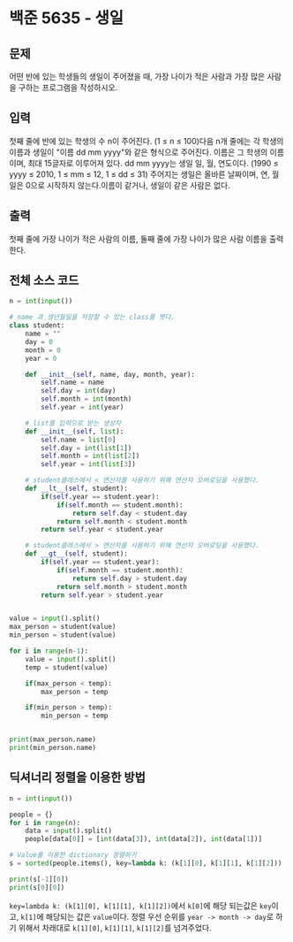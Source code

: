# 백준 5635 - 생일

## 문제
어떤 반에 있는 학생들의 생일이 주어졌을 때, 가장 나이가 적은 사람과 가장 많은 사람을 구하는 프로그램을 작성하시오. 

## 입력
첫째 줄에 반에 있는 학생의 수 n이 주어진다. (1 ≤ n ≤ 100)다음 n개 줄에는 각 학생의 이름과 생일이 "이름 dd mm yyyy"와 같은 형식으로 주어진다. 이름은 그 학생의 이름이며, 최대 15글자로 이루어져 있다. dd mm yyyy는 생일 일, 월, 연도이다. (1990 ≤ yyyy ≤ 2010, 1 ≤ mm ≤ 12, 1 ≤ dd ≤ 31) 주어지는 생일은 올바른 날짜이며, 연, 월 일은 0으로 시작하지 않는다.이름이 같거나, 생일이 같은 사람은 없다. 

## 출력
첫째 줄에 가장 나이가 적은 사람의 이름, 둘째 줄에 가장 나이가 많은 사람 이름을 출력한다. 

## 전체 소스 코드
```python
n = int(input())

# name 과 생년월일을 저장할 수 있는 class를 짯다.
class student:
    name = ""
    day = 0
    month = 0
    year = 0

    def __init__(self, name, day, month, year):
        self.name = name
        self.day = int(day)
        self.month = int(month)
        self.year = int(year)

    # list를 입력으로 받는 생성자
    def __init__(self, list):
        self.name = list[0]
        self.day = int(list[1])
        self.month = int(list[2])
        self.year = int(list[3])

    # student클래스에서 < 연산자를 사용하기 위해 연산자 오버로딩을 사용했다.
    def __lt__(self, student):
        if(self.year == student.year):
            if(self.month == student.month):
                return self.day < student.day
            return self.month < student.month
        return self.year < student.year

    # student클래스에서 > 연산자를 사용하기 위해 연산자 오버로딩을 사용했다.
    def __gt__(self, student):
        if(self.year == student.year):
            if(self.month == student.month):
                return self.day > student.day
            return self.month > student.month
        return self.year > student.year


value = input().split()
max_person = student(value)
min_person = student(value)

for i in range(n-1):
    value = input().split()
    temp = student(value)

    if(max_person < temp):
        max_person = temp

    if(min_person > temp):
        min_person = temp


print(max_person.name)
print(min_person.name)
```

## 딕셔너리 정렬을 이용한 방법
```python
n = int(input())

people = {}
for i in range(n):
    data = input().split()
    people[data[0]] = [int(data[3]), int(data[2]), int(data[1])]

# Value를 이용한 dictionary 정렬하기
s = sorted(people.items(), key=lambda k: (k[1][0], k[1][1], k[1][2]))

print(s[-1][0])
print(s[0][0])
```

`key=lambda k: (k[1][0], k[1][1], k[1][2])`에서 `k[0]`에 해당 되는값은 `key`이고, `k[1]`에 해당되는 값은 `value`이다. 정렬 우선 순위를 `year -> month -> day`로 하기 위해서 차래대로 `k[1][0]`, `k[1][1]`, `k[1][2]`를 넘겨주었다.
